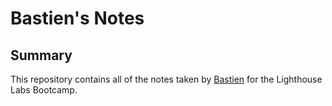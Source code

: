 # Bastien's Notes

## Summary

This repository contains all of the notes taken by [Bastien](https://github.com/bmoyy) for the Lighthouse Labs Bootcamp.


